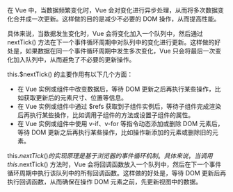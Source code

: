 在 Vue 中，当数据频繁变化时，Vue 会对变化进行异步处理，从而将多次数据变化合并成一次更新。这样做的目的是减少不必要的 DOM 操作，从而提高性能。

具体来说，当数据发生变化时，Vue 会将变化加入一个队列中，然后通过 nextTick() 方法在下一个事件循环周期中对队列中的变化进行更新。这样做的好处是，如果数据在同一个事件循环周期中发生多次变化，Vue 只会将最后一次变化加入队列中，从而避免了不必要的更新操作。

this.$nextTick() 的主要作用有以下几个方面：  
* 在 Vue 实例或组件中改变数据后，等待 DOM 更新之后再执行某些操作，比如获取更新后的元素尺寸、位置等信息。  
* 在 Vue 实例或组件中通过 $refs 获取到子组件实例后，等待子组件完成渲染后再执行某些操作，比如调用子组件的方法或设置子组件的属性。  
* 在 Vue 实例或组件中使用 v-if、v-for 等指令动态添加或删除 DOM 元素后，等待 DOM 更新之后再执行某些操作，比如操作新添加的元素或删除旧的元素。

this.$nextTick() 的实现原理是基于浏览器的事件循环机制。具体来说，当调用 this.$nextTick() 方法时，Vue 会将回调函数放入一个队列中，然后在下一个事件循环周期中执行该队列中的所有回调函数。这样做的好处是，等待 DOM 更新后再执行回调函数，从而确保在操作 DOM 元素之前，先更新视图中的数据。